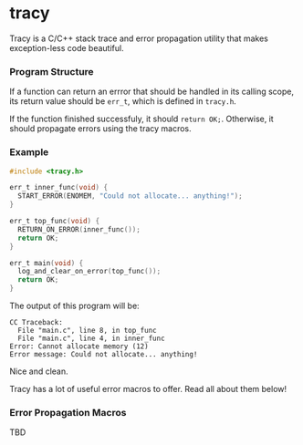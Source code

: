 # tracy
Tracy is a C/C++ stack trace and error propagation utility that makes 
exception-less code beautiful.

### Program Structure
If a function can return an errror that should be handled in its calling scope, its return 
value should be `err_t`, which is defined in `tracy.h`. 

If the function finished successfuly, it should `return OK;`. 
Otherwise, it should propagate errors using the tracy macros.

### Example

```c
#include <tracy.h>

err_t inner_func(void) {
  START_ERROR(ENOMEM, "Could not allocate... anything!");
}

err_t top_func(void) {
  RETURN_ON_ERROR(inner_func());
  return OK;
}

err_t main(void) {
  log_and_clear_on_error(top_func());
  return OK;
}
```

The output of this program will be:

```
CC Traceback:
  File "main.c", line 8, in top_func
  File "main.c", line 4, in inner_func
Error: Cannot allocate memory (12)
Error message: Could not allocate... anything!
```

Nice and clean.

Tracy has a lot of useful error macros to offer. Read all about them below!

### Error Propagation Macros

TBD

